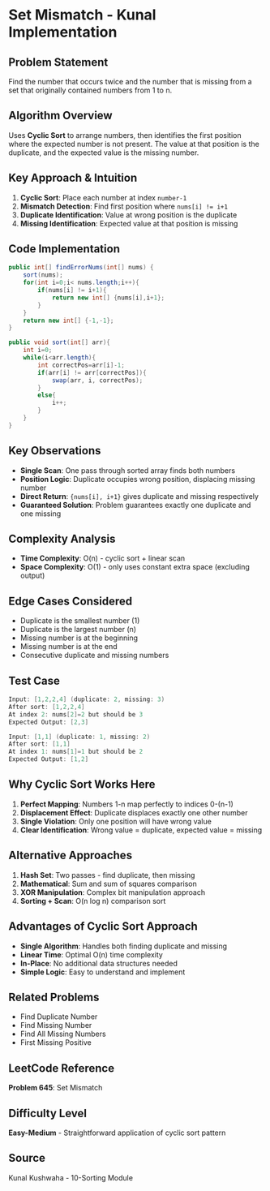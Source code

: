 # Set Mismatch - Kunal Implementation

## Problem Statement
Find the number that occurs twice and the number that is missing from a set that originally contained numbers from 1 to n.

## Algorithm Overview
Uses **Cyclic Sort** to arrange numbers, then identifies the first position where the expected number is not present. The value at that position is the duplicate, and the expected value is the missing number.

## Key Approach & Intuition
1. **Cyclic Sort**: Place each number at index `number-1`
2. **Mismatch Detection**: Find first position where `nums[i] != i+1`
3. **Duplicate Identification**: Value at wrong position is the duplicate
4. **Missing Identification**: Expected value at that position is missing

## Code Implementation
```java
public int[] findErrorNums(int[] nums) {
    sort(nums);
    for(int i=0;i< nums.length;i++){
        if(nums[i] != i+1){
            return new int[] {nums[i],i+1};
        }
    }
    return new int[] {-1,-1};
}

public void sort(int[] arr){
    int i=0;
    while(i<arr.length){
        int correctPos=arr[i]-1;
        if(arr[i] != arr[correctPos]){
            swap(arr, i, correctPos);
        }
        else{
            i++;
        }
    }
}
```

## Key Observations
- **Single Scan**: One pass through sorted array finds both numbers
- **Position Logic**: Duplicate occupies wrong position, displacing missing number
- **Direct Return**: `{nums[i], i+1}` gives duplicate and missing respectively
- **Guaranteed Solution**: Problem guarantees exactly one duplicate and one missing

## Complexity Analysis
- **Time Complexity**: O(n) - cyclic sort + linear scan
- **Space Complexity**: O(1) - only uses constant extra space (excluding output)

## Edge Cases Considered
- Duplicate is the smallest number (1)
- Duplicate is the largest number (n)
- Missing number is at the beginning
- Missing number is at the end
- Consecutive duplicate and missing numbers

## Test Case
```java
Input: [1,2,2,4] (duplicate: 2, missing: 3)
After sort: [1,2,2,4] 
At index 2: nums[2]=2 but should be 3
Expected Output: [2,3]

Input: [1,1] (duplicate: 1, missing: 2)
After sort: [1,1]
At index 1: nums[1]=1 but should be 2  
Expected Output: [1,2]
```

## Why Cyclic Sort Works Here
1. **Perfect Mapping**: Numbers 1-n map perfectly to indices 0-(n-1)
2. **Displacement Effect**: Duplicate displaces exactly one other number
3. **Single Violation**: Only one position will have wrong value
4. **Clear Identification**: Wrong value = duplicate, expected value = missing

## Alternative Approaches
1. **Hash Set**: Two passes - find duplicate, then missing
2. **Mathematical**: Sum and sum of squares comparison
3. **XOR Manipulation**: Complex bit manipulation approach
4. **Sorting + Scan**: O(n log n) comparison sort

## Advantages of Cyclic Sort Approach
- **Single Algorithm**: Handles both finding duplicate and missing
- **Linear Time**: Optimal O(n) time complexity
- **In-Place**: No additional data structures needed
- **Simple Logic**: Easy to understand and implement

## Related Problems
- Find Duplicate Number
- Find Missing Number
- Find All Missing Numbers
- First Missing Positive

## LeetCode Reference
**Problem 645**: Set Mismatch

## Difficulty Level
**Easy-Medium** - Straightforward application of cyclic sort pattern

## Source
Kunal Kushwaha - 10-Sorting Module 